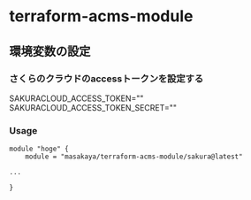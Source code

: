 # terraform-acms-module

## 環境変数の設定

### さくらのクラウドのaccessトークンを設定する
SAKURACLOUD_ACCESS_TOKEN=""
SAKURACLOUD_ACCESS_TOKEN_SECRET=""

### Usage

```
module "hoge" {
	module = "masakaya/terraform-acms-module/sakura@latest"

...

}

```
